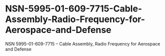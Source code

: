 # NSN-5995-01-609-7715-Cable-Assembly-Radio-Frequency-for-Aerospace-and-Defense
NSN 5995-01-609-7715 – Cable Assembly, Radio Frequency for Aerospace and Defense
